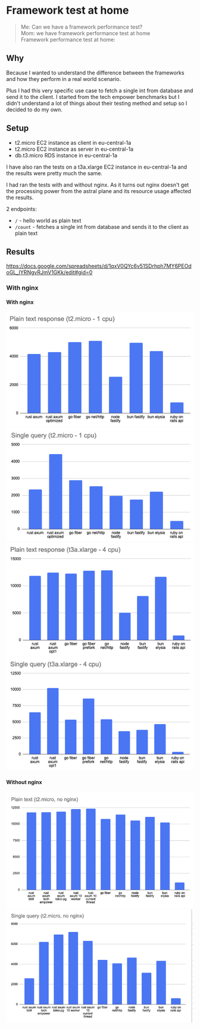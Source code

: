 # Framework test at home

> Me: Can we have a framework performance test? \
> Mom: we have framework performance test at home \
> Framework performance test at home:

## Why

Because I wanted to understand the difference between the frameworks and how they perform in a real world scenario.

Plus I had this very specific use case to fetch a single int from database and send it to the client.
I started from the tech empower benchmarks but I didn't understand a lot of things about their testing method and setup
so I decided to do my own.

## Setup

- t2.micro EC2 instance as client in eu-central-1a
- t2.micro EC2 instance as server in eu-central-1a
- db.t3.micro RDS instance in eu-central-1a

I have also ran the tests on a t3a.xlarge EC2 instance in eu-central-1a and the results were pretty much the same.

I had ran the tests with and without nginx.
As it turns out nginx doesn't get the processing power from the astral plane and its resource usage affected the results.

2 endpoints:

- `/` - hello world as plain text
- `/count` - fetches a single int from database and sends it to the client as plain text

## Results

https://docs.google.com/spreadsheets/d/1qxV0QYc6v51SDrhph7MY6PEOdoGL_IYRNgvRJmV1GKk/edit#gid=0

### With nginx

#### With nginx

![t2micro-plain-text](./nginx-t2.micro-plain-text.png)
![t2micro-single-query](./nginx-t2.micro-single-query.png)
![t3axlarge-plain-text](./nginx-t3a.xlarge-plain-text.png)
![t3axlarge-single-query](./nginx-t3a.xlarge-single-query.png)

#### Without nginx

![t2micro-plain-text](./no-nginx-t2.micro-plain-text.png)
![t2micro-single-query](./no-nginx-t2.micro-single-query.png)
